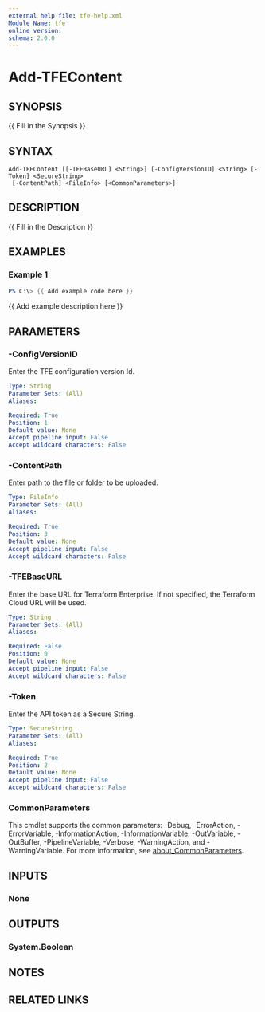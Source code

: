 ```yaml
---
external help file: tfe-help.xml
Module Name: tfe
online version:
schema: 2.0.0
---
```


# Add-TFEContent

## SYNOPSIS
{{ Fill in the Synopsis }}

## SYNTAX

```
Add-TFEContent [[-TFEBaseURL] <String>] [-ConfigVersionID] <String> [-Token] <SecureString>
 [-ContentPath] <FileInfo> [<CommonParameters>]
```

## DESCRIPTION
{{ Fill in the Description }}

## EXAMPLES

### Example 1
```powershell
PS C:\> {{ Add example code here }}
```

{{ Add example description here }}

## PARAMETERS

### -ConfigVersionID
Enter the TFE configuration version Id.

```yaml
Type: String
Parameter Sets: (All)
Aliases:

Required: True
Position: 1
Default value: None
Accept pipeline input: False
Accept wildcard characters: False
```

### -ContentPath
Enter path to the file or folder to be uploaded.

```yaml
Type: FileInfo
Parameter Sets: (All)
Aliases:

Required: True
Position: 3
Default value: None
Accept pipeline input: False
Accept wildcard characters: False
```

### -TFEBaseURL
Enter the base URL for Terraform Enterprise.
If not specified, the Terraform Cloud URL will be used.

```yaml
Type: String
Parameter Sets: (All)
Aliases:

Required: False
Position: 0
Default value: None
Accept pipeline input: False
Accept wildcard characters: False
```

### -Token
Enter the API token as a Secure String.

```yaml
Type: SecureString
Parameter Sets: (All)
Aliases:

Required: True
Position: 2
Default value: None
Accept pipeline input: False
Accept wildcard characters: False
```

### CommonParameters
This cmdlet supports the common parameters: -Debug, -ErrorAction, -ErrorVariable, -InformationAction, -InformationVariable, -OutVariable, -OutBuffer, -PipelineVariable, -Verbose, -WarningAction, and -WarningVariable. For more information, see [about_CommonParameters](http://go.microsoft.com/fwlink/?LinkID=113216).

## INPUTS

### None

## OUTPUTS

### System.Boolean

## NOTES

## RELATED LINKS
